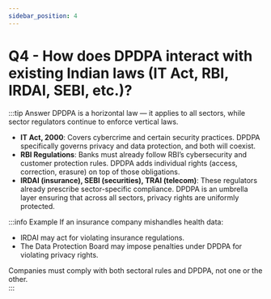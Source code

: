 ```yaml
---
sidebar_position: 4
---
```


# Q4 - How does DPDPA interact with existing Indian laws (IT Act, RBI, IRDAI, SEBI, etc.)?

:::tip Answer
DPDPA is a horizontal law — it applies to all sectors, while sector regulators continue to enforce vertical laws.  

- **IT Act, 2000**: Covers cybercrime and certain security practices. DPDPA specifically governs privacy and data protection, and both will coexist.  
- **RBI Regulations**: Banks must already follow RBI’s cybersecurity and customer protection rules. DPDPA adds individual rights (access, correction, erasure) on top of those obligations.  
- **IRDAI (insurance), SEBI (securities), TRAI (telecom)**: These regulators already prescribe sector-specific compliance. DPDPA is an umbrella layer ensuring that across all sectors, privacy rights are uniformly protected.  

:::info Example
If an insurance company mishandles health data:  
- IRDAI may act for violating insurance regulations.  
- The Data Protection Board may impose penalties under DPDPA for violating privacy rights.  

Companies must comply with both sectoral rules and DPDPA, not one or the other.  
:::
